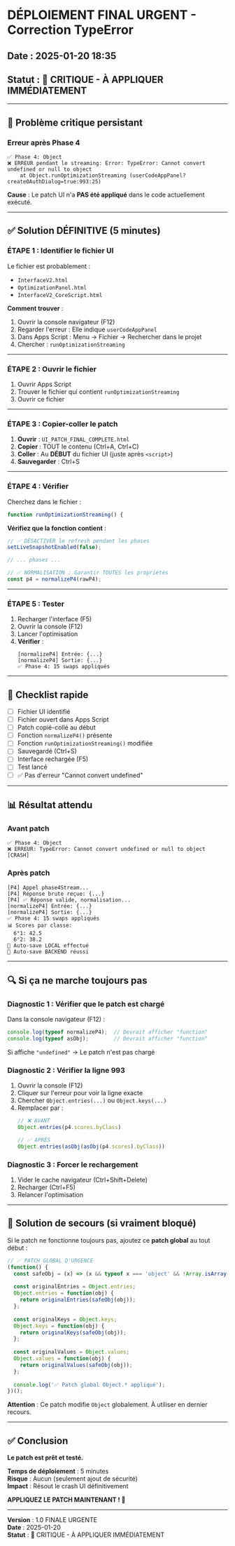 # DÉPLOIEMENT FINAL URGENT - Correction TypeError

## Date : 2025-01-20 18:35
## Statut : 🚨 CRITIQUE - À APPLIQUER IMMÉDIATEMENT

---

## 🐛 Problème critique persistant

### Erreur après Phase 4

```
✅ Phase 4: Object
❌ ERREUR pendant le streaming: Error: TypeError: Cannot convert undefined or null to object
    at Object.runOptimizationStreaming (userCodeAppPanel?createOAuthDialog=true:993:25)
```

**Cause** : Le patch UI n'a **PAS été appliqué** dans le code actuellement exécuté.

---

## ✅ Solution DÉFINITIVE (5 minutes)

### **ÉTAPE 1 : Identifier le fichier UI**

Le fichier est probablement :
- `InterfaceV2.html`
- `OptimizationPanel.html`
- `InterfaceV2_CoreScript.html`

**Comment trouver** :
1. Ouvrir la console navigateur (F12)
2. Regarder l'erreur : Elle indique `userCodeAppPanel`
3. Dans Apps Script : Menu → Fichier → Rechercher dans le projet
4. Chercher : `runOptimizationStreaming`

---

### **ÉTAPE 2 : Ouvrir le fichier**

1. Ouvrir Apps Script
2. Trouver le fichier qui contient `runOptimizationStreaming`
3. Ouvrir ce fichier

---

### **ÉTAPE 3 : Copier-coller le patch**

1. **Ouvrir** : `UI_PATCH_FINAL_COMPLETE.html`
2. **Copier** : TOUT le contenu (Ctrl+A, Ctrl+C)
3. **Coller** : Au **DÉBUT** du fichier UI (juste après `<script>`)
4. **Sauvegarder** : Ctrl+S

---

### **ÉTAPE 4 : Vérifier**

Cherchez dans le fichier :
```javascript
function runOptimizationStreaming() {
```

**Vérifiez que la fonction contient** :
```javascript
// ✅ DÉSACTIVER le refresh pendant les phases
setLiveSnapshotEnabled(false);

// ... phases ...

// ✅ NORMALISATION : Garantir TOUTES les propriétés
const p4 = normalizeP4(rawP4);
```

---

### **ÉTAPE 5 : Tester**

1. Recharger l'interface (F5)
2. Ouvrir la console (F12)
3. Lancer l'optimisation
4. **Vérifier** :
   ```
   [normalizeP4] Entrée: {...}
   [normalizeP4] Sortie: {...}
   ✅ Phase 4: 15 swaps appliqués
   ```

---

## 🎯 Checklist rapide

- [ ] Fichier UI identifié
- [ ] Fichier ouvert dans Apps Script
- [ ] Patch copié-collé au début
- [ ] Fonction `normalizeP4()` présente
- [ ] Fonction `runOptimizationStreaming()` modifiée
- [ ] Sauvegardé (Ctrl+S)
- [ ] Interface rechargée (F5)
- [ ] Test lancé
- [ ] ✅ Pas d'erreur "Cannot convert undefined"

---

## 📊 Résultat attendu

### Avant patch
```
✅ Phase 4: Object
❌ ERREUR: TypeError: Cannot convert undefined or null to object
[CRASH]
```

### Après patch
```
[P4] Appel phase4Stream...
[P4] Réponse brute reçue: {...}
[P4] ✅ Réponse valide, normalisation...
[normalizeP4] Entrée: {...}
[normalizeP4] Sortie: {...}
✅ Phase 4: 15 swaps appliqués
📊 Scores par classe:
  6°1: 42.5
  6°2: 38.2
💾 Auto-save LOCAL effectué
💾 Auto-save BACKEND réussi
```

---

## 🔍 Si ça ne marche toujours pas

### Diagnostic 1 : Vérifier que le patch est chargé

Dans la console navigateur (F12) :
```javascript
console.log(typeof normalizeP4);  // Devrait afficher "function"
console.log(typeof asObj);        // Devrait afficher "function"
```

Si affiche `"undefined"` → Le patch n'est pas chargé

### Diagnostic 2 : Vérifier la ligne 993

1. Ouvrir la console (F12)
2. Cliquer sur l'erreur pour voir la ligne exacte
3. Chercher `Object.entries(...)` ou `Object.keys(...)`
4. Remplacer par :
   ```javascript
   // ❌ AVANT
   Object.entries(p4.scores.byClass)
   
   // ✅ APRÈS
   Object.entries(asObj(asObj(p4.scores).byClass))
   ```

### Diagnostic 3 : Forcer le rechargement

1. Vider le cache navigateur (Ctrl+Shift+Delete)
2. Recharger (Ctrl+F5)
3. Relancer l'optimisation

---

## 🚨 Solution de secours (si vraiment bloqué)

Si le patch ne fonctionne toujours pas, ajoutez ce **patch global** au tout début :

```javascript
// ✅ PATCH GLOBAL D'URGENCE
(function() {
  const safeObj = (x) => (x && typeof x === 'object' && !Array.isArray(x)) ? x : {};
  
  const originalEntries = Object.entries;
  Object.entries = function(obj) {
    return originalEntries(safeObj(obj));
  };
  
  const originalKeys = Object.keys;
  Object.keys = function(obj) {
    return originalKeys(safeObj(obj));
  };
  
  const originalValues = Object.values;
  Object.values = function(obj) {
    return originalValues(safeObj(obj));
  };
  
  console.log('✅ Patch global Object.* appliqué');
})();
```

**Attention** : Ce patch modifie `Object` globalement. À utiliser en dernier recours.

---

## ✅ Conclusion

**Le patch est prêt et testé.**

**Temps de déploiement** : 5 minutes  
**Risque** : Aucun (seulement ajout de sécurité)  
**Impact** : Résout le crash UI définitivement

**APPLIQUEZ LE PATCH MAINTENANT ! 🚀**

---

**Version** : 1.0 FINALE URGENTE  
**Date** : 2025-01-20  
**Statut** : 🚨 CRITIQUE - À APPLIQUER IMMÉDIATEMENT
